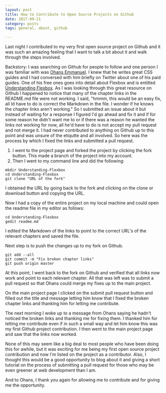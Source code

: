 ```yaml
---
layout: post
title: How to Contribute to Open Source Projects on Github
date: 2017-09-21
category: posts
tags: general, about, github

---
```








Last night I contributed to my very first open source project on Github and it was such an amazing feeling that I want to talk a bit about it and walk through the steps involved. 
<!--more--> 
Backstory: I was searching on Github for people to follow and one person I was familiar with was [Ohans Emmanuel](https://github.com/ohansemmanuel). I knew that he writes great CSS guides and I had conversed with him briefly on Twitter about one of his paid guides. One of his free ones goes into detail about Flexbox and is entitled [Understanding Flexbox](https://github.com/ohansemmanuel/Understanding-Flexbox). As I was looking through this great resource on Github I happened to notice that many of the chapter links in the README.md file were not working. I said, "hmmm, this would be an easy fix, all Id have to do is correct the Markdown in the file. I wonder if he knows the chapter links aren't working." So I submitted an issue about it but instead of waiting for a response I figured I'd go ahead and fix it and if for some reason he didn't want me to or if there was a reason he wanted the links not working for now, all he'd have to do is not accept my pull request and not merge it. I had never contributed to anything on Github up to this point and was unsure of the etiqutte and all involved. So here was the process by which I fixed the links and submitted a pull request. 

1. I went to the project page and forked the project by clicking the fork button. This made a branch of the project into my account. 
2. Then I went to my command line and did the following:
 
``` 
mkdir Understanding-Flexbox
cd Understanding-Flexbox
git clone "URL of the fork"

```

I obtained the URL by going back to the fork and clicking on the clone or download button and copying the URL.

Now I had a copy of the entire project on my local machine and could open the readme file in my editor as follows:

```
cd Understanding-Flexbox
gedit readme.md

```

I edited the Markdown of the links to point to the correct URL's of the relevant chapters and saved the file.

Next step is to push the changes up to my fork on Github. 

```
git add --all
git commit -m "Fix broken chapter links"
git push origin master

```

At this point, I went back to the fork on Github and verified that all links now work and point to each relevant chapter. All that was left was to submit a pull request so that Ohans could merge my fixes up to the main project. 

On the main project page I clicked on the submit pull request button and filled out the title and message letting him know that I fixed the broken chapter links and thanking him for letting me contribute. 

The next morning I woke up to a message from Ohans saying he hadn't noticed the broken links and thanking me for fixing them. I thanked him for letting me contribute even if in such a small way and let him know this was my first Github project contribution. I then went to the main project page and saw that the links now worked.

None of this may seem like a big deal to most people who have been doing this for awhile, but it was exciting for me being my first open source project contribution and now I'm listed on the project as a contributor. Also, I thought this would be a good opportunity to blog about it and giving a short tutorial on the process of submitting a pull request for those who may be even greener at web development than I am. 

And to Ohans, I thank you again for allowing me to contribute and for giving me the opportunity. 
